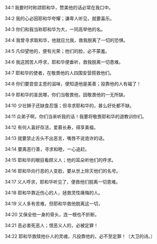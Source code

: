 <a id="1"></a>34:1  我要时时称颂耶和华，赞美他的话必常在我口中。  

<a id="2"></a>34:2  我的心必因耶和华夸耀；谦卑人听见，就要喜乐。  

<a id="3"></a>34:3  你们和我当称耶和华为大，一同高举他的名。  

<a id="4"></a>34:4  我曾寻求取和华，他就应允我，救我脱离了一切的恐惧。  

<a id="5"></a>34:5  凡仰望他的，便有光荣；他们的脸，必不蒙羞。  

<a id="6"></a>34:6  我这困苦人呼求，耶和华便垂听，救我脱离一切患难。  

<a id="7"></a>34:7  耶和华的使者，在敬畏他的人四围安营搭救他们。  

<a id="8"></a>34:8  你们要尝尝主恩的滋味，便知道他是美善；投靠他的人有福了！  

<a id="9"></a>34:9  耶和华的圣民哪，你们当敬畏他，因敬畏他的一无所缺。  

<a id="10"></a>34:10  少壮狮子还缺食忍饿；但寻求耶和华的，甚么好处都不缺。  

<a id="11"></a>34:11  众弟子啊，你们当来听我的话！我要将敬畏耶和华的道教训你们。  

<a id="12"></a>34:12  有何人喜好存活，爱慕长寿，得享美福，  

<a id="13"></a>34:13  就要禁止舌头不出恶言，嘴唇不说诡诈的话。  

<a id="14"></a>34:14  要离恶行善，寻求和睦，一心追赶。  

<a id="15"></a>34:15  耶和华的眼目看顾义人；他的耳朵听他们的呼求。  

<a id="16"></a>34:16  耶和华向行恶的人变脸，要从世上除灭他们的名号。  

<a id="17"></a>34:17  义人呼求，耶和华听见了，便救他们脱离一切患难。  

<a id="18"></a>34:18  耶和华靠近伤心的人，拯救灵性痛悔的人。  

<a id="19"></a>34:19  义人多有苦难，但耶和华救他脱离这一切，  

<a id="20"></a>34:20  又保全他一身的骨头，连一根也不折断。  

<a id="21"></a>34:21  恶必害死恶人；恨恶义人的，必被定罪！  

<a id="22"></a>34:22  耶和华救赎他仆人的灵魂，凡投靠他的，必不至定罪！〔大卫的诗。〕  
